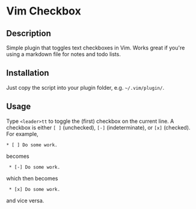 

Vim Checkbox
============


Description
-----------

Simple plugin that toggles text checkboxes in Vim. Works great if you're using
a markdown file for notes and todo lists.


Installation
------------

Just copy the script into your plugin folder, e.g. `~/.vim/plugin/`.


Usage
-----

Type `<leader>tt` to toggle the (first) checkbox on the current line. A checkbox
is either `[ ]` (unchecked), `[-]` (indeterminate), or `[x]` (checked). For example,

    * [ ] Do some work.

becomes

     * [-] Do some work.
     
which then becomes

     * [x] Do some work.

and vice versa.
